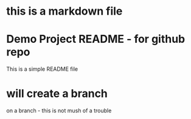 # this is a markdown file
# Demo Project README - for github repo
This is a simple README file

# will create a branch
on a branch - this is not mush of a trouble

